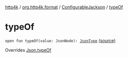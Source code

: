 [http4k](../../index.md) / [org.http4k.format](../index.md) / [ConfigurableJackson](index.md) / [typeOf](./type-of.md)

# typeOf

`open fun typeOf(value: JsonNode): `[`JsonType`](../-json-type/index.md) [(source)](https://github.com/http4k/http4k/blob/master/http4k-format-jackson/src/main/kotlin/org/http4k/format/Jackson.kt#L44)

Overrides [Json.typeOf](../-json/type-of.md)

